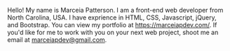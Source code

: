 Hello! My name is Marceia Patterson. I am a front-end web developer from North Carolina, USA. I have exprience in HTML, CSS, Javascript, jQuery, and Bootstrap.
You can view my portfolio at https://marceiapdev.com/.
If you'd like for me to work with you on your next web project, shoot me an email at marceiapdev@gmail.com.
